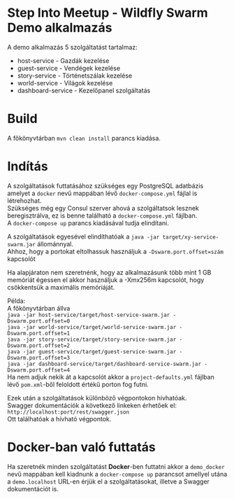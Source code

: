 # Step Into Meetup - Wildfly Swarm Demo alkalmazás

A demo alkalmazás 5 szolgáltatást tartalmaz:
* host-service - Gazdák kezelése
* guest-service - Vendégek kezelése
* story-service - Történetszálak kezelése
* world-service - Világok kezelése
* dashboard-service - Kezelőpanel szolgáltatás

# Build
A főkönyvtárban ```mvn clean install``` parancs kiadása.

# Indítás
A szolgáltatások futtatásához szükséges egy PostgreSQL adatbázis amelyet a ``docker`` nevű mappában lévő ```docker-compose.yml```
fájlal is létrehozhat.  
Szükséges még egy Consul szerver ahová a szolgáltatsok lesznek beregisztrálva, ez is benne található a ```docker-compose.yml``` fájlban.  
A ```docker-compose up``` parancs kiadásával tudja elindítani.  
  
A szolgáltatások egyesével elindíthatóak a ```java -jar target/xy-service-swarm.jar``` állománnyal.  
Ahhoz, hogy a portokat eltolhassuk használjuk a ```-Dswarm.port.offset=szám``` kapcsolót

Ha alapjáraton nem szeretnénk, hogy az alkalmazásunk több mint 1 GB memóriát égessen el akkor használjuk a -Xmx256m kapcsolót, hogy csökkentsük a maximális memóriáját.  

Példa:  
A főkönyvtárban állva  
```java -jar host-service/target/host-service-swarm.jar -Dswarm.port.offset=0```  
```java -jar world-service/target/world-service-swarm.jar -Dswarm.port.offset=1```  
```java -jar story-service/target/story-service-swarm.jar -Dswarm.port.offset=2```  
```java -jar guest-service/target/guest-service-swarm.jar -Dswarm.port.offset=3```   
```java -jar dashboard-service/target/dashboard-service-swarm.jar -Dswarm.port.offset=4```  
Ha nem adjuk nekik át a kapcsolót akkor a ```project-defaults.yml``` fájlban lévő ```pom.xml```-ből feloldott értékű porton fog futni.

Ezek után a szolgáltatások különböző végpontokon hívhatóak.  
Swagger dokumentációk a következő linkeken érhetőek el: ```http://localhost:port/rest/swagger.json```  
Ott találhatóak a hívható végpontok.


# Docker-ban való futtatás
Ha szeretnék minden szolgáltatást **Docker**-ben futtatni akkor a ```demo_docker``` nevű mappában kell kiadnunk
a ```docker-compose up```  parancsot amellyel utána a ```demo.localhost``` URL-en érjük el a szolgáltatásokat, illetve a Swagger dokumentációt is.
